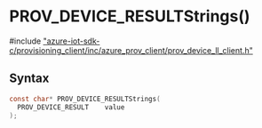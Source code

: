# PROV_DEVICE_RESULTStrings()

\#include ["azure-iot-sdk-c/provisioning_client/inc/azure_prov_client/prov_device_ll_client.h"](../iot-c-ref-prov-device-ll-client-h.md)  

## Syntax

```C
const char* PROV_DEVICE_RESULTStrings(
  PROV_DEVICE_RESULT  	value
);

```

